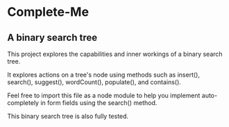 # Complete-Me
## A binary search tree

This project explores the capabilities and inner workings of a binary search tree.

It explores actions on a tree's node using methods such as insert(), search(), suggest(), wordCount(), populate(), and contains().

Feel free to import this file as a node module to help you implement auto-completely in form fields using the search() method.

This binary search tree is also fully tested.
